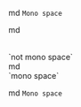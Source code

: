 <abbr>md</abbr> `Mono space`

<table>md</table> `not mono space`

<div>md</div>`mono space`

<span>md</span> `Mono space`

